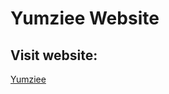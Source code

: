 
<h1>Yumziee Website</h1>
<h2>Visit website:</h2>
<a href="http://externlabsprojects.harshitparwal.cool/Yumziee/">Yumziee</a>
